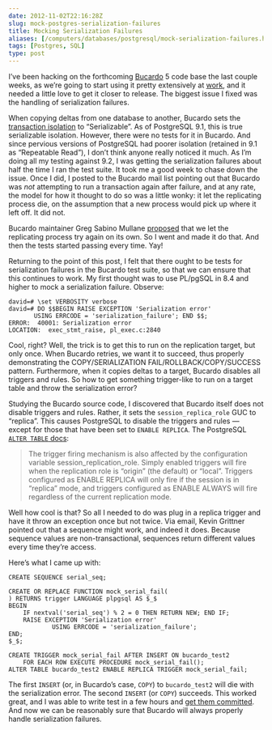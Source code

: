 ```yaml
--- 
date: 2012-11-02T22:16:28Z
slug: mock-postgres-serialization-failures
title: Mocking Serialization Failures
aliases: [/computers/databases/postgresql/mock-serialization-failures.html]
tags: [Postgres, SQL]
type: post
---
```


I’ve been hacking on the forthcoming [Bucardo] 5 code base the last couple
weeks, as we’re going to start using it pretty extensively at [work], and it
needed a little love to get it closer to release. The biggest issue I fixed was
the handling of serialization failures.

When copying deltas from one database to another, Bucardo sets the [transaction
isolation] to “Serializable”. As of PostgreSQL 9.1, this is true serializable
isolation. However, there were no tests for it in Bucardo. And since pervious
versions of PostgreSQL had poorer isolation (retained in 9.1 as “Repeatable
Read”), I don’t think anyone really noticed it much. As I’m doing all my testing
against 9.2, I was getting the serialization failures about half the time I ran
the test suite. It took me a good week to chase down the issue. Once I did, I
posted to the Bucardo mail list pointing out that Bucardo was *not* attempting
to run a transaction again after failure, and at any rate, the model for how it
thought to do so was a little wonky: it let the replicating process die, on the
assumption that a new process would pick up where it left off. It did not.

Bucardo maintainer Greg Sabino Mullane [proposed] that we let the replicating
process try again on its own. So I went and made it do that. And then the tests
started passing every time. Yay!

Returning to the point of this post, I felt that there ought to be tests for
serialization failures in the Bucardo test suite, so that we can ensure that
this continues to work. My first thought was to use PL/pgSQL in 8.4 and higher
to mock a serialization failure. Observe:

    david=# \set VERBOSITY verbose
    david=# DO $$BEGIN RAISE EXCEPTION 'Serialization error'
           USING ERRCODE = 'serialization_failure'; END $$;
    ERROR:  40001: Serialization error
    LOCATION:  exec_stmt_raise, pl_exec.c:2840

Cool, right? Well, the trick is to get this to run on the replication target,
but only once. When Bucardo retries, we want it to succeed, thus properly
demonstrating the COPY/SERIALIZATION FAIL/ROLLBACK/COPY/SUCCESS pattern.
Furthermore, when it copies deltas to a target, Bucardo disables all triggers
and rules. So how to get something trigger-like to run on a target table and
throw the serialization error?

Studying the Bucardo source code, I discovered that Bucardo itself does not
disable triggers and rules. Rather, it sets the `session_replica_role` GUC to
“replica”. This causes PostgreSQL to disable the triggers and rules — except for
those that have been set to `ENABLE REPLICA`. The PostgreSQL [`ALTER TABLE`
docs][]:

> The trigger firing mechanism is also affected by the configuration variable
> session\_replication\_role. Simply enabled triggers will fire when the
> replication role is “origin” (the default) or “local”. Triggers configured as
> ENABLE REPLICA will only fire if the session is in “replica” mode, and
> triggers configured as ENABLE ALWAYS will fire regardless of the current
> replication mode.

Well how cool is that? So all I needed to do was plug in a replica trigger and
have it throw an exception once but not twice. Via email, Kevin Grittner pointed
out that a sequence might work, and indeed it does. Because sequence values are
non-transactional, sequences return different values every time they’re access.

Here’s what I came up with:

``` plpgsql
CREATE SEQUENCE serial_seq;

CREATE OR REPLACE FUNCTION mock_serial_fail(
) RETURNS trigger LANGUAGE plpgsql AS $_$
BEGIN
    IF nextval('serial_seq') % 2 = 0 THEN RETURN NEW; END IF;
    RAISE EXCEPTION 'Serialization error'
            USING ERRCODE = 'serialization_failure';
END;
$_$;

CREATE TRIGGER mock_serial_fail AFTER INSERT ON bucardo_test2
    FOR EACH ROW EXECUTE PROCEDURE mock_serial_fail();
ALTER TABLE bucardo_test2 ENABLE REPLICA TRIGGER mock_serial_fail;
```

The first `INSERT` (or, in Bucardo’s case, `COPY`) to `bucardo_test2` will die
with the serialization error. The second `INSERT` (or `COPY`) succeeds. This
worked great, and I was able to write test in a few hours and [get them
committed]. And now we can be reasonably sure that Bucardo will always properly
handle serialization failures.

  [Bucardo]: http://bucardo.org/wiki/Bucardo
  [work]: https://iovation.com/
  [transaction isolation]: https://www.postgresql.org/docs/current/transaction-iso.html
  [proposed]: https://bucardo.org/pipermail/bucardo-general/2012-October/001616.html
  [`ALTER TABLE` docs]: https://www.postgresql.org/docs/9.2/static/sql-altertable.html
  [get them committed]: https://github.com/bucardo/bucardo/commit/3931056f15f3f6df9b089fd439c14ec38b66d841
